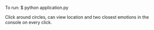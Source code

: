 To run:
$ python application.py

Click around circles, can view location and two closest emotions in the console on every click.
